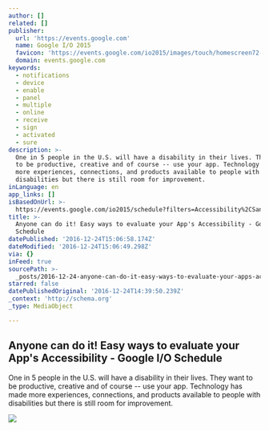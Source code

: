 ```yaml
---
author: []
related: []
publisher:
  url: 'https://events.google.com'
  name: Google I/O 2015
  favicon: 'https://events.google.com/io2015/images/touch/homescreen72-fav.png'
  domain: events.google.com
keywords:
  - notifications
  - device
  - enable
  - panel
  - multiple
  - online
  - receive
  - sign
  - activated
  - sure
description: >-
  One in 5 people in the U.S. will have a disability in their lives. They want
  to be productive, creative and of course -- use your app. Technology has made
  more experiences, connections, and products available to people with
  disabilities but there is still room for improvement.
inLanguage: en
app_links: []
isBasedOnUrl: >-
  https://events.google.com/io2015/schedule?filters=Accessibility%2CSandbox%20talks&sid=9259a197-b6d4-e411-b87f-00155d5066d7#day1/9259a197-b6d4-e411-b87f-00155d5066d7
title: >-
  Anyone can do it! Easy ways to evaluate your App's Accessibility - Google I/O
  Schedule
datePublished: '2016-12-24T15:06:58.174Z'
dateModified: '2016-12-24T15:06:49.298Z'
via: {}
inFeed: true
sourcePath: >-
  _posts/2016-12-24-anyone-can-do-it-easy-ways-to-evaluate-your-apps-accessibi.md
starred: false
datePublishedOriginal: '2016-12-24T14:39:50.239Z'
_context: 'http://schema.org'
_type: MediaObject

---
```

<article style=""><h1>Anyone can do it! Easy ways to evaluate your App's Accessibility - Google I/O Schedule</h1><p>One in 5 people in the U.S. will have a disability in their lives. They want to be productive, creative and of course -- use your app. Technology has made more experiences, connections, and products available to people with disabilities but there is still room for improvement.</p><img src="https://storage.googleapis.com/io2015-data.appspot.com/images/sessions/__w-200-400-600-800-1000__/9259a197-b6d4-e411-b87f-00155d5066d7.jpg" /></article>
